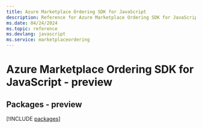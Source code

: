 ```yaml
---
title: Azure Marketplace Ordering SDK for JavaScript
description: Reference for Azure Marketplace Ordering SDK for JavaScript
ms.date: 04/24/2024
ms.topic: reference
ms.devlang: javascript
ms.service: marketplaceordering
---
```

# Azure Marketplace Ordering SDK for JavaScript - preview
## Packages - preview
[!INCLUDE [packages](marketplace-ordering-index.md)]